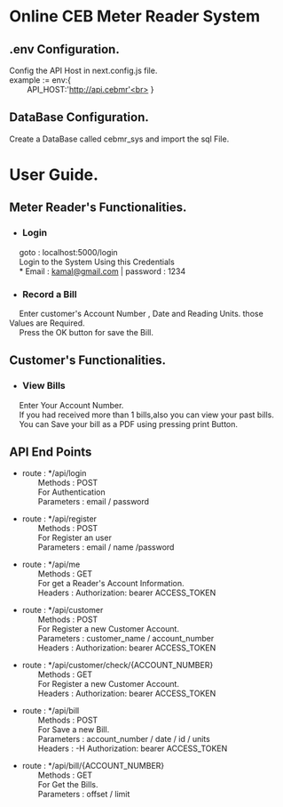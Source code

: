 # Online CEB Meter Reader System

## .env Configuration.

Config the API Host in next.config.js file.<br>
example :=   env:{<br>
&emsp;&emsp; API_HOST:'http://api.cebmr'<br>
}

## DataBase Configuration.

Create a DataBase called cebmr_sys and import the sql File.

# User Guide.

## Meter Reader's Functionalities.

* ### Login 
&emsp; goto : localhost:5000/login<br>
&emsp; Login to the System Using this Credentials<br>
&emsp; * Email : kamal@gmail.com | password : 1234<br>

* ### Record a Bill
&emsp; Enter customer's Account Number , Date and Reading Units. those Values are Required.<br>
&emsp; Press the OK button for save the Bill.<br>

## Customer's Functionalities.

* ### View Bills
&emsp; Enter Your Account Number.<br>
&emsp; If you had received more than 1 bills,also you can view your past bills.<br>
&emsp; You can Save your bill as a PDF using pressing print Button.<br> 

## API End Points
* route : */api/login<br>
&emsp;&emsp;Methods : POST<br>
&emsp;&emsp;For Authentication<br>
&emsp;&emsp;Parameters : email / password<br>

* route : */api/register<br>
&emsp;&emsp;Methods : POST<br>
&emsp;&emsp;For Register an user<br>
&emsp;&emsp;Parameters : email / name /password<br>

* route : */api/me<br>
&emsp;&emsp;Methods : GET<br>
&emsp;&emsp;For get a Reader's Account Information.<br>
&emsp;&emsp;Headers : Authorization: bearer ACCESS_TOKEN<br>

* route : */api/customer<br>
&emsp;&emsp;Methods : POST<br>
&emsp;&emsp;For Register a new Customer Account.<br>
&emsp;&emsp;Parameters : customer_name / account_number<br>
&emsp;&emsp;Headers : Authorization: bearer ACCESS_TOKEN<br>

* route : */api/customer/check/{ACCOUNT_NUMBER}<br>
&emsp;&emsp;Methods : GET<br>
&emsp;&emsp;For Register a new Customer Account.<br>
&emsp;&emsp;Headers : Authorization: bearer ACCESS_TOKEN<br>

* route : */api/bill<br>
&emsp;&emsp;Methods : POST<br>
&emsp;&emsp;For Save a new Bill.<br>
&emsp;&emsp;Parameters : account_number / date / id / units<br>
&emsp;&emsp;Headers : -H Authorization: bearer ACCESS_TOKEN<br>

* route : */api/bill/{ACCOUNT_NUMBER}<br>
&emsp;&emsp;Methods : GET<br>
&emsp;&emsp;For Get the Bills.<br>
&emsp;&emsp;Parameters : offset / limit<br>